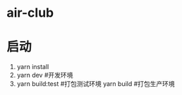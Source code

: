 # air-club
# 启动
1. yarn install
2. yarn dev    #开发环境
3. yarn build:test #打包测试环境  yarn build #打包生产环境

